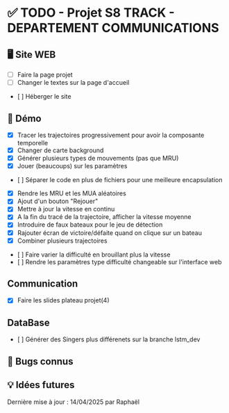 # ✅ TODO - Projet S8 TRACK - DEPARTEMENT COMMUNICATIONS


## 🖥️ Site WEB
- [ ] Faire la page projet
- [ ] Changer le textes sur la page d'accueil
- [ ] Héberger le site


## 🔌 Démo
- [x] Tracer les trajectoires progressivement pour avoir la composante temporelle
- [x] Changer de carte background
- [x] Générer plusieurs types de mouvements (pas que MRU)
- [x] Jouer (beaucoups) sur les paramètres
- [ ] Séparer le code en plus de fichiers pour une meilleure encapsulation
- [x] Rendre les MRU et les MUA aléatoires
- [x] Ajout d'un bouton "Rejouer"
- [x] Mettre à jour la vitesse en continu
- [x] A la fin du tracé de la trajectoire, afficher la vitesse moyenne
- [X] Introduire de faux bateaux pour le jeu de détection
- [X] Rajouter écran de victoire/défaite quand on clique sur un bateau
- [x] Combiner plusieurs trajectoires
- [ ] Faire varier la difficulté en brouillant plus la vitesse
- [ ] Rendre les paramètres type difficulté changeable sur l'interface web

## Communication
- [x] Faire les slides plateau projet(4)

## DataBase
- [ ] Générer des Singers plus différenets sur la branche lstm_dev

## 🐞 Bugs connus


## 💡 Idées futures




Dernière mise à jour : 14/04/2025 par Raphaël  
